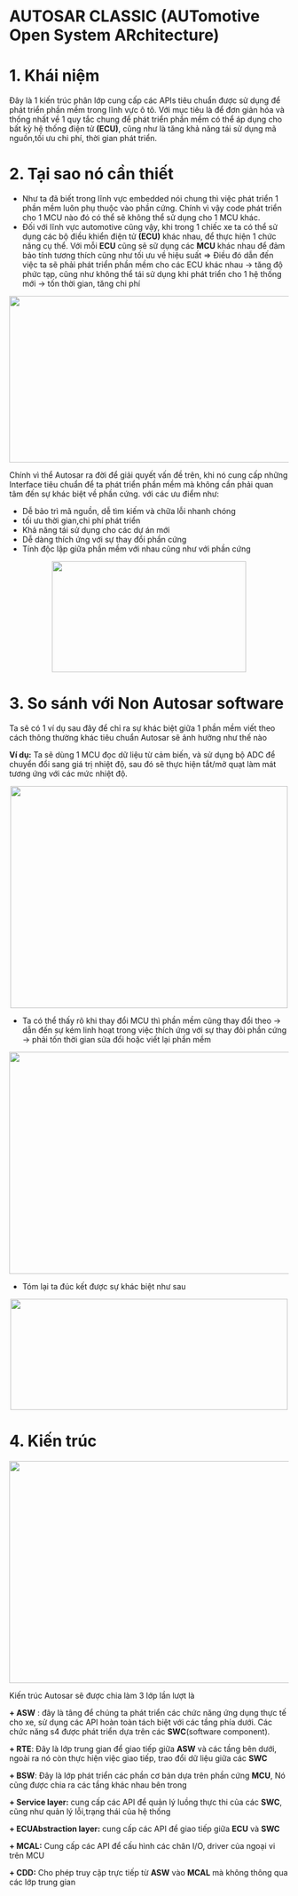 
# AUTOSAR CLASSIC (AUTomotive Open System ARchitecture)
# 1. Khái niệm
Đây là 1 kiến trúc phân lớp cung cấp  các APIs tiêu chuẩn được sử dụng để phát triển phần mềm trong lĩnh vực ô tô. Với mục tiêu là để đơn giản hóa và thống nhất về 1 quy tắc chung để phát triển phần mềm có thể áp dụng cho bất kỳ hệ thống điện tử __(ECU)__, cũng như là tăng khả năng tái sử dụng mã nguồn,tối ưu chi phí, thời gian phát triển. 
# 2. Tại sao nó cần thiết 
+ Như ta đã biết trong lĩnh vực embedded nói chung thì việc phát triển 1 phần mềm luôn phụ thuộc vào phần cứng. Chính vì vậy code phát triển cho 1 MCU nào đó có thể sẽ không thể sử dụng cho 1 MCU khác. 
+ Đối với lĩnh vực automotive cũng vậy, khi trong 1 chiếc xe ta có thể sử dụng các bộ điều khiển điện tử __(ECU)__ khác nhau, để thực hiện 1 chức năng cụ thể. Với mỗi __ECU__ cũng sẽ sữ dụng các __MCU__ khác nhau để đảm bảo tính tương thích cũng như tối ưu về hiệu suất 
=> Điều đó dẫn đến việc ta sẽ phải phát triển phần mềm cho các ECU khác nhau -> tăng độ phức tạp, cũng như không thể tái sử dụng khi phát triển cho 1 hệ thống mới -> tốn thời gian, tăng chi phí 

<p align = "center">
<img src = "https://github.com/user-attachments/assets/a064bb87-b189-4ae5-b4b0-d9ccb66b72b2" width = "600" height = "300">

Chính vì thể Autosar ra đời để giải quyết vấn đề trên, khi nó cung cấp những Interface tiêu chuẩn để ta phát triển phần mềm mà không cần phải quan tâm đến sự khác biệt về phần cứng. với các ưu điểm như:
+ Dễ bảo trì mã nguồn, dễ tìm kiếm và chữa lỗi nhanh chóng 
+ tối ưu thời gian,chi phí phát triển
+ Khả năng tái sử dụng cho các dự án mới
+ Dễ dàng thích ứng với sự thay đổi phần cứng
+ Tính độc lập giữa phần mềm với nhau cũng như với phần cứng 

<p align = "center">
<img src = "https://github.com/user-attachments/assets/bf6a4b52-b55d-44af-81ce-40c61e1638dc" width = "350" height = "200">

# 3. So sánh với Non Autosar software
Ta sẽ có 1 ví dụ sau đây để chỉ ra sự khác biệt giữa 1 phần mềm viết theo cách thông thường khác tiêu chuẩn Autosar sẽ ảnh hưởng như thế nào 

__Ví dụ:__  Ta sẽ dùng 1 MCU  đọc dữ liệu từ cảm biến, và sử dụng bộ ADC để chuyển đổi sang giá trị nhiệt độ, sau đó sẽ thực hiện tắt/mở quạt làm mát tương ứng với các mức nhiệt độ.

<p align = "center">
<img src = "https://github.com/user-attachments/assets/13f02570-0548-4019-9d3f-da66b63ce347" width = "500" height = "400">

+ Ta có thể thấy rõ khi thay đổi MCU thì phần mềm cũng thay đổi theo -> dẫn đến sự kém linh hoạt trong việc thích ứng với sự thay đỏi phần cứng -> phải tốn thời gian sửa đổi hoặc viết lại phần mềm

<p align = "center">
<img src = "https://github.com/user-attachments/assets/e23b9745-6d85-48b9-afa3-cf95464c50d4" width = "700" height = "400">

+ Tóm lại ta đúc kết được sự khác biệt như sau

<p align = "center">
<img src ="https://github.com/user-attachments/assets/e34c7653-d8b3-406d-89cc-4e8f36480220" width ="500" height = "200">

# 4. Kiến trúc 

<p align = "center">
<img src ="https://github.com/user-attachments/assets/14775d5e-2bc4-4f6c-8b08-02c3a3719ada" width ="600" height = "400">

Kiến trúc Autosar sẽ được chia làm 3 lớp lần lượt là

__+ ASW__ : đây là tâng để chúng ta phát triển các chức năng ứng dụng thực tế cho xe, sử dụng các API hoàn toàn tách biệt với các tầng phía dưới. Các chức năng s4 được phát triển dựa trên các __SWC__(software component).

__+ RTE__: Đây là lớp trung gian để giao tiếp giữa __ASW__ và các tầng bên dưới, ngoài ra nó còn thực hiện việc giao tiếp, trao đổi dữ liệu giữa các __SWC__

__+ BSW__: Đây là lớp phát triển các phần cơ bản dựa trên phần cứng __MCU__, Nó cũng được chia ra các tầng khác nhau bên trong 

__+ Service layer:__ cung cấp các API để quản lý luồng thực thi của các __SWC__, cũng như quản lý lỗi,trạng thái của hệ thống

__+ ECUAbstraction layer:__ cung cấp các API để giao tiếp giữa __ECU__ và __SWC__ 

__+ MCAL:__ Cung cấp các API để cấu hình các chân I/O, driver của ngoại vi trên MCU

__+ CDD:__ Cho phép truy cập trực tiếp từ __ASW__ vào __MCAL__ mà không thông qua các lớp trung gian
